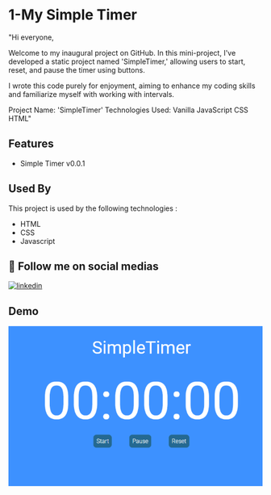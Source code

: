 
# 1-My Simple Timer

"Hi everyone,

Welcome to my inaugural project on GitHub. In this mini-project, I've developed a static project named 'SimpleTimer,' allowing users to start, reset, and pause the timer using buttons.

I wrote this code purely for enjoyment, aiming to enhance my coding skills and familiarize myself with working with intervals.

Project Name: 'SimpleTimer'
Technologies Used:
Vanilla JavaScript
CSS
HTML"



## Features

- Simple Timer v0.0.1


## Used By

This project is used by the following technologies :

- HTML
- CSS
- Javascript


## 🔗 Follow me on social medias

[![linkedin](https://img.shields.io/badge/linkedin-0A66C2?style=for-the-badge&logo=linkedin&logoColor=white)](https://www.linkedin.com/in/hossein-bonyadi-b03350289/)



## Demo


![Logo](https://github.com/hbondev/Miniprojects/blob/develop/SimpleTimer/demo.png?raw=true)



